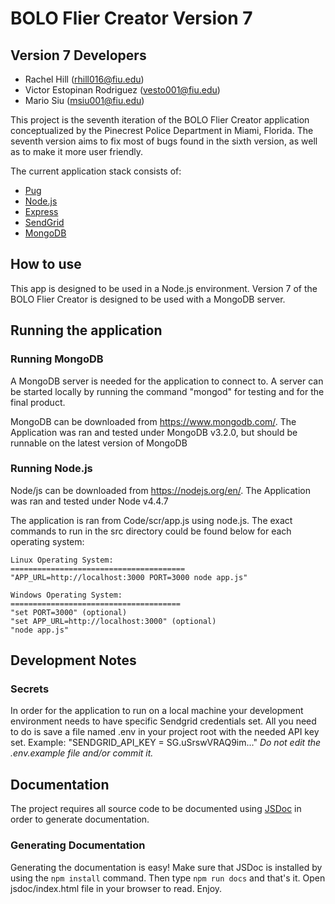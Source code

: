 # BOLO Flier Creator Version 7

## Version 7 Developers
- Rachel Hill (rhill016@fiu.edu)
- Victor Estopinan Rodriguez (vesto001@fiu.edu)
- Mario Siu (msiu001@fiu.edu)

This project is the seventh iteration of the BOLO Flier Creator
application conceptualized by the Pinecrest Police Department in Miami,
Florida. The seventh version aims to fix most of bugs found in the sixth
version, as well as to make it more user friendly. 

The current application stack consists of:

- [Pug](https://pugjs.org/)
- [Node.js](http://nodejs.org)
- [Express](http://expressjs.com)
- [SendGrid](https://sendgrid.com)
- [MongoDB](https://www.mongodb.com)

## How to use

This app is designed to be used in a Node.js environment. Version 7 of
the BOLO Flier Creator is designed to be used with a MongoDB server.

## Running the application

### Running MongoDB

A MongoDB server is needed for the application to connect to. A server
can be started locally by running the command "mongod" for testing 
and for the final product.

MongoDB can be downloaded from https://www.mongodb.com/. The Application
was ran and tested under MongoDB v3.2.0, but should be runnable on the
latest version of MongoDB

### Running Node.js

Node/js can be downloaded from https://nodejs.org/en/. The Application
was ran and tested under Node v4.4.7

The application is ran from Code/scr/app.js using node.js. The exact
commands to run in the src directory could be found below for each 
operating system:

	Linux Operating System:
	=======================================
	"APP_URL=http://localhost:3000 PORT=3000 node app.js" 

	Windows Operating System:
	======================================
	"set PORT=3000" (optional)
	"set APP_URL=http://localhost:3000" (optional)
	"node app.js"

## Development Notes

### Secrets
In order for the application to run on a local machine your development
environment needs to have specific Sendgrid credentials set. All you
need to do is save a file named .env in your project root with the
needed API key set.
Example: "SENDGRID_API_KEY = SG.uSrswVRAQ9im..."
*Do not edit the .env.example file and/or commit it.*

## Documentation

The project requires all source code to be documented using
[JSDoc](http://usejsdoc.org) in order to generate documentation.

### Generating Documentation
Generating the documentation is easy! Make sure that JSDoc is installed by
using the `npm install` command. Then type `npm run docs` and that's it.
Open jsdoc/index.html file in your browser to read. Enjoy.